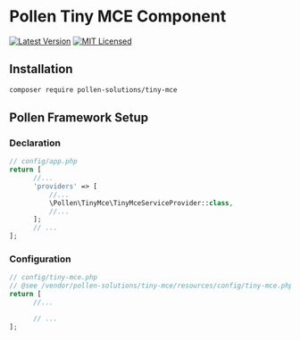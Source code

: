 # Pollen Tiny MCE Component

[![Latest Version](https://img.shields.io/badge/release-1.0.0-blue?style=for-the-badge)](https://www.presstify.com/pollen-solutions/tiny-mce/)
[![MIT Licensed](https://img.shields.io/badge/license-MIT-green?style=for-the-badge)](LICENSE.md)

## Installation

```bash
composer require pollen-solutions/tiny-mce
```

## Pollen Framework Setup

### Declaration

```php
// config/app.php
return [
      //...
      'providers' => [
          //...
          \Pollen\TinyMce\TinyMceServiceProvider::class,
          //...
      ];
      // ...
];
```

### Configuration

```php
// config/tiny-mce.php
// @see /vendor/pollen-solutions/tiny-mce/resources/config/tiny-mce.php
return [
      //...

      // ...
];
```
